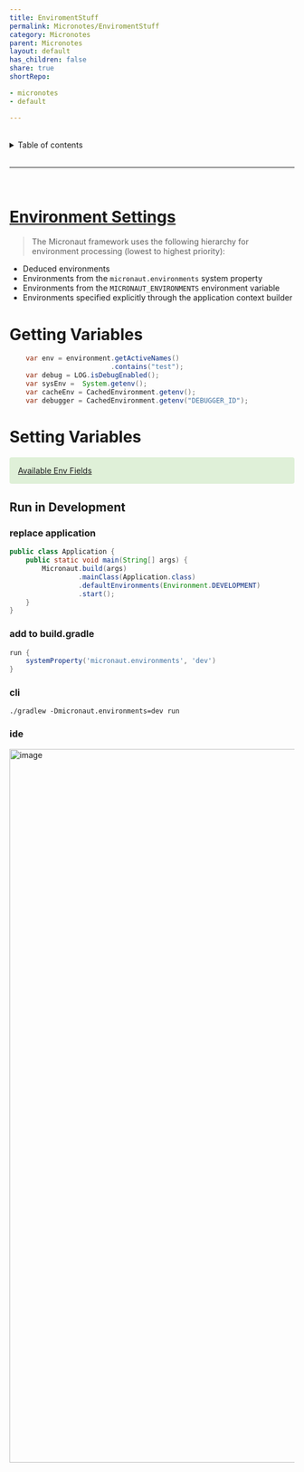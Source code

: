 ```yaml
---
title: EnviromentStuff
permalink: Micronotes/EnviromentStuff
category: Micronotes
parent: Micronotes
layout: default
has_children: false
share: true
shortRepo:

- micronotes
- default

---
```


<br/>

<details markdown="block">    
<summary>    
Table of contents    
</summary>    
{: .text-delta }    
1. TOC    
{:toc}    
</details>

<br/>

---

<br/>

# [Environment Settings](https://docs.micronaut.io/latest/guide/#environments)

> The Micronaut framework uses the following hierarchy for environment processing (lowest to highest priority):

- Deduced environments
- Environments from the `micronaut.environments` system property
- Environments from the `MICRONAUT_ENVIRONMENTS` environment variable
- Environments specified explicitly through the application context builder

# Getting Variables

```java
    var env = environment.getActiveNames()
                         .contains("test");
    var debug = LOG.isDebugEnabled();
    var sysEnv =  System.getenv();
    var cacheEnv = CachedEnvironment.getenv();
    var debugger = CachedEnvironment.getenv("DEBUGGER_ID");
```

# Setting Variables

<div style="padding: 15px; margin-bottom: 20px; border-radius: 4px; color: #3c763d; background-color: #dff0d8; border-color: #d6e9c6;">            
<a href="https://docs.micronaut.io/latest/api/io/micronaut/context/env/Environment.html">Available Env Fields</a>
</div>

## Run in Development

### replace application

```java
public class Application {
    public static void main(String[] args) {
        Micronaut.build(args)
                 .mainClass(Application.class)
                 .defaultEnvironments(Environment.DEVELOPMENT)
                 .start();
    }
}
```

### add to build.gradle

```gradle
run {
    systemProperty('micronaut.environments', 'dev')
}
```

### cli

```shell
./gradlew -Dmicronaut.environments=dev run
```

### ide

<img width="1262" alt="image" src="https://user-images.githubusercontent.com/26972590/212477618-198bc498-6520-44d6-8e20-25b7569e735d.png">
